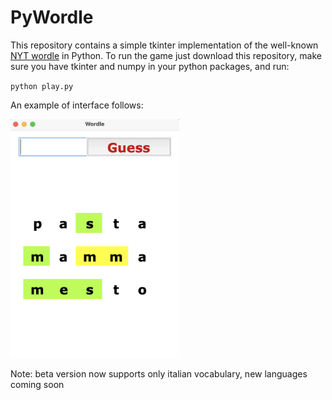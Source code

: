 # PyWordle
 
 This repository contains a simple tkinter implementation of the well-known [NYT wordle](https://www.nytimes.com/games/wordle/index.html) in Python.
 To run the game just download this repository, make sure you have tkinter and numpy in your python packages, and run:
 
 `python play.py`
 
An example of interface follows:
<p float="center"><img src="interface.png" width="270" /></p>

Note: beta version now supports only italian vocabulary, new languages coming soon
